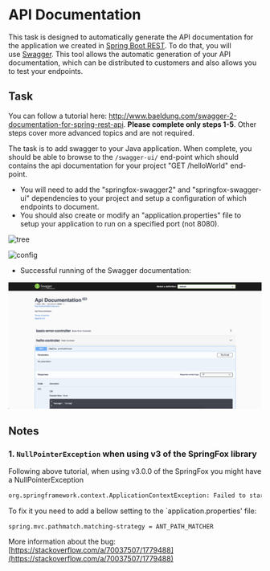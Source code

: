 # API Documentation

This task is designed to automatically generate the API documentation for the application we created in [Spring Boot REST](Spring_Boot_REST). To do that, you will use [Swagger](https://swagger.io/). This tool allows the automatic generation of your API documentation, which can be distributed to customers and also allows you to test your endpoints.

## Task

You can follow a tutorial here: <http://www.baeldung.com/swagger-2-documentation-for-spring-rest-api>. **Please complete only steps 1-5**. Other steps cover more advanced topics and are not required. 


The task is to add swagger to your Java application. When complete, you should be able to browse to the `/swagger-ui/` end-point which should contains the api documentation for your project "GET /helloWorld" end-point.

* You will need to add the "springfox-swagger2" and "springfox-swagger-ui" dependencies to your project and setup a configuration of which endpoints to document.
* You should also create or modify an "application.properties" file to setup your application to run on a specified port (not 8080).

![tree](attachments/418676767/424149031.png?height=250)

![config](attachments/418676767/423952413.png)

* Successful running of the Swagger documentation:

![swagger](attachments/418676767/418873395.png?height=250)

## Notes

### 1. `NullPointerException` when using v3 of the SpringFox library

Following above tutorial, when using v3.0.0 of the SpringFox you might have a NullPointerException

```bash
org.springframework.context.ApplicationContextException: Failed to start bean 'documentationPluginsBootstrapper'; nested exception is java.lang.NullPointerException
```

To fix it you need to add a bellow setting to the `application.properties' file:

```
spring.mvc.pathmatch.matching-strategy = ANT_PATH_MATCHER
```

More information about the bug: [https://stackoverflow.com/a/70037507/1779488](https://stackoverflow.com/a/70037507/1779488)

